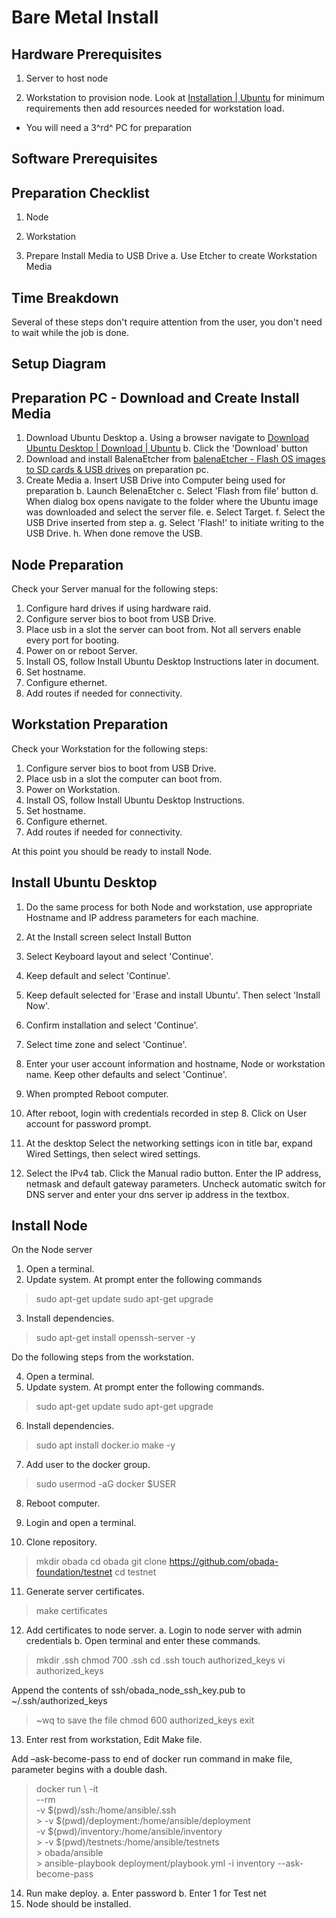 
# Bare Metal Install

## Hardware Prerequisites

1.  Server to host node

2. Workstation to provision node.  Look at [Installation | Ubuntu](https://ubuntu.com/server/docs/installation) for minimum requirements then add resources needed for workstation load.

* You will need a 3^rd^ PC for preparation

## Software Prerequisites

## Preparation Checklist

1. Node

2. Workstation

3. Prepare Install Media to USB Drive
  a. Use Etcher to create Workstation Media
  
## Time Breakdown

Several of these steps don't require attention from the user, you don't need to wait while the job is done.

## Setup Diagram

## Preparation PC - Download and Create Install Media

1. Download Ubuntu Desktop
  a. Using a browser navigate to [Download Ubuntu Desktop | Download | Ubuntu](https://ubuntu.com/download/desktop)
  b. Click the 'Download' button
2. Download and install BalenaEtcher from [balenaEtcher - Flash OS images to SD cards & USB drives](https://www.balena.io/etcher/) on preparation pc.
3. Create Media
  a. Insert USB Drive into Computer being used for preparation
  b. Launch BelenaEtcher
  c. Select 'Flash from file' button
  d. When dialog box opens navigate to the folder where the Ubuntu image was downloaded and select the server file.
  e. Select Target.
  f. Select the USB Drive inserted from step a.
  g. Select 'Flash!' to initiate writing to the USB Drive.
  h. When done remove the USB.

## Node Preparation

Check your Server manual for the following steps:

1. Configure hard drives if using hardware raid.
2. Configure server bios to boot from USB Drive.
3. Place usb in a slot the server can boot from.  Not all servers enable every port for booting.
4. Power on or reboot Server.
5. Install OS, follow Install Ubuntu Desktop Instructions later in document.
6. Set hostname.
7. Configure ethernet.
8. Add routes if needed for connectivity.

## Workstation Preparation

Check your Workstation for the following steps:

1. Configure server bios to boot from USB Drive.
2. Place usb in a slot the computer can boot from.  
3. Power on Workstation.
4. Install OS, follow Install Ubuntu Desktop Instructions.
5. Set hostname.
6. Configure ethernet.
7. Add routes if needed for connectivity.

At this point you should be ready to install Node.

## Install Ubuntu Desktop

1. Do the same process for both Node and workstation, use appropriate Hostname and IP address parameters for each machine. 
2. At the Install screen select Install Button

3. Select Keyboard layout and select 'Continue'.

4. Keep default and select 'Continue'.

5. Keep default selected for 'Erase and install Ubuntu'. Then select 'Install Now'.

6. Confirm installation and select 'Continue'.

7. Select time zone and select 'Continue'.

8. Enter your user account information and hostname, Node or workstation name. Keep other defaults and select 'Continue'.

9. When prompted Reboot computer.

10. After reboot, login with credentials recorded in step 8.  Click on User account for password prompt.

11. At the desktop Select the networking settings icon in title bar, expand Wired Settings, then select wired settings.

12. Select the IPv4 tab.  Click the Manual radio button.  Enter the IP address, netmask and default gateway parameters.  Uncheck automatic switch for DNS server and enter your dns server ip address in the textbox.

## Install Node

On the Node server 
    
1. Open a terminal.
2. Update system.  At prompt enter the following commands

  > sudo apt-get update
  > sudo apt-get upgrade

3. Install dependencies.

  > sudo apt-get install openssh-server -y

Do the following steps from the workstation.

4. Open a terminal.
5. Update system.  At prompt enter the following commands.

  > sudo apt-get update
  > sudo apt-get upgrade

6. Install dependencies.

  > sudo apt install docker.io make -y

7. Add user to the docker group.

  > sudo usermod -aG docker $USER

8. Reboot computer.

9. Login and open a terminal.

10. Clone repository.

  > mkdir obada
  > cd obada
  > git clone https://github.com/obada-foundation/testnet
  > cd testnet

11. Generate server certificates.

  > make certificates

12. Add certificates to node server.
  a. Login to node server with admin credentials
  b. Open terminal and enter these commands.
  
  > mkdir .ssh
  > chmod 700 .ssh
  > cd .ssh
  > touch authorized_keys
  > vi authorized_keys

  Append the contents of ssh/obada_node_ssh_key.pub to ~/.ssh/authorized_keys

  > ~wq to save the file
  > chmod 600 authorized_keys
  > exit

13. Enter rest from workstation, Edit Make file.

  Add –ask-become-pass to end of docker run command in make file, parameter begins with a double dash.
  
  > docker run \ 
  > -it \
  >	--rm \
  >	-v $(pwd)/ssh:/home/ansible/.ssh \
	>	-v $(pwd)/deployment:/home/ansible/deployment \
  >	-v $(pwd)/inventory:/home/ansible/inventory \
	>	-v $(pwd)/testnets:/home/ansible/testnets \
	>	obada/ansible \
	>	ansible-playbook deployment/playbook.yml -i inventory --ask-become-pass

14. Run make deploy.
  a. Enter password 
  b. Enter 1 for Test net
15. Node should be installed.


